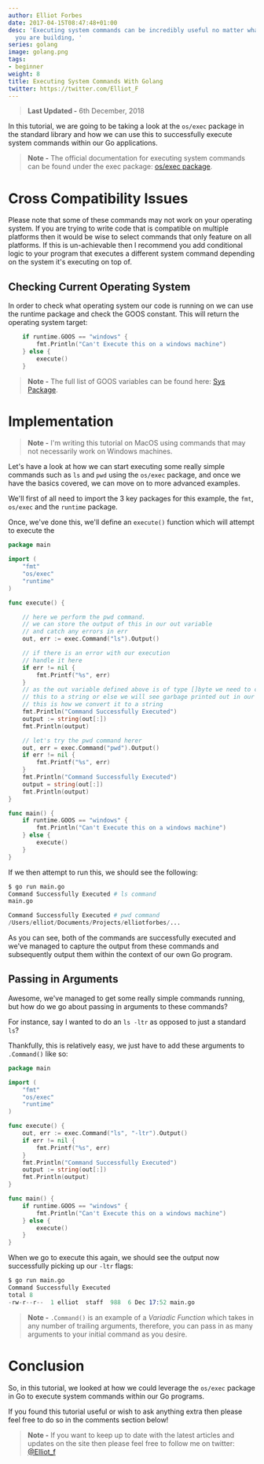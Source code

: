 ```yaml
---
author: Elliot Forbes
date: 2017-04-15T08:47:48+01:00
desc: 'Executing system commands can be incredibly useful no matter what sort of software
  you are building, '
series: golang
image: golang.png
tags:
- beginner
weight: 8
title: Executing System Commands With Golang
twitter: https://twitter.com/Elliot_F
---
```


> **Last Updated -** 6th December, 2018

In this tutorial, we are going to be taking a look at the `os/exec` package in the standard library and how we can use this to successfully execute system commands within our Go applications.

> **Note -** The official documentation for executing system commands can be found under the exec package: [os/exec package](https://golang.org/pkg/os/exec/). 

# Cross Compatibility Issues

Please note that some of these commands may not work on your operating system. If you are trying to write code that is compatible on multiple platforms then it would be wise to select commands that only feature on all platforms. If this is un-achievable then I recommend you add conditional logic to your program that executes a different system command depending on the system it's executing on top of.

## Checking Current Operating System

In order to check what operating system our code is running on we can use the runtime package and check the GOOS constant. This will return the operating system target:

```go
    if runtime.GOOS == "windows" {
		fmt.Println("Can't Execute this on a windows machine")
	} else {
		execute()
	}
```

> **Note -** The full list of GOOS variables can be found here: [Sys Package](https://golang.org/pkg/runtime/internal/sys/#GOOS).

# Implementation

> **Note -** I'm writing this tutorial on MacOS using commands that may not necessarily work on Windows machines.

Let's have a look at how we can start executing some really simple commands such as `ls` and `pwd` using the `os/exec` package, and once we have the basics covered, we can move on to more advanced examples.

We'll first of all need to import the 3 key packages for this example, the `fmt`, `os/exec` and the `runtime` package. 

Once, we've done this, we'll define an `execute()` function which will attempt to execute the 

```go
package main

import (
	"fmt"
	"os/exec"
	"runtime"
)

func execute() {

	// here we perform the pwd command.
	// we can store the output of this in our out variable
	// and catch any errors in err
	out, err := exec.Command("ls").Output()

	// if there is an error with our execution
	// handle it here
	if err != nil {
		fmt.Printf("%s", err)
	}
	// as the out variable defined above is of type []byte we need to convert
	// this to a string or else we will see garbage printed out in our console
	// this is how we convert it to a string
	fmt.Println("Command Successfully Executed")
	output := string(out[:])
	fmt.Println(output)

	// let's try the pwd command herer
	out, err = exec.Command("pwd").Output()
	if err != nil {
		fmt.Printf("%s", err)
	}
	fmt.Println("Command Successfully Executed")
	output = string(out[:])
	fmt.Println(output)
}

func main() {
	if runtime.GOOS == "windows" {
		fmt.Println("Can't Execute this on a windows machine")
	} else {
		execute()
	}
}

```

If we then attempt to run this, we should see the following:

```s
$ go run main.go
Command Successfully Executed # ls command
main.go

Command Successfully Executed # pwd command
/Users/elliot/Documents/Projects/elliotforbes/...
```

As you can see, both of the commands are successfully executed and we've managed to capture the output from these commands and subsequently output them within the context of our own Go program. 

## Passing in Arguments

Awesome, we've managed to get some really simple commands running, but how do we go about passing in arguments to these commands? 

For instance, say I wanted to do an `ls -ltr` as opposed to just a standard `ls`? 

Thankfully, this is relatively easy, we just have to add these arguments to `.Command()` like so:

```go
package main

import (
	"fmt"
	"os/exec"
	"runtime"
)

func execute() {
	out, err := exec.Command("ls", "-ltr").Output()
	if err != nil {
		fmt.Printf("%s", err)
	}
	fmt.Println("Command Successfully Executed")
	output := string(out[:])
	fmt.Println(output)
}

func main() {
	if runtime.GOOS == "windows" {
		fmt.Println("Can't Execute this on a windows machine")
	} else {
		execute()
	}
}
```

When we go to execute this again, we should see the output now successfully picking up our `-ltr` flags:

```s
$ go run main.go
Command Successfully Executed
total 8
-rw-r--r--  1 elliot  staff  988  6 Dec 17:52 main.go
```

> **Note -** `.Command()` is an example of a *Variadic Function* which takes in any number of trailing arguments, therefore, you can pass in as many arguments to your initial command as you desire.

# Conclusion

So, in this tutorial, we looked at how we could leverage the `os/exec` package in Go to execute system commands within our Go programs. 

If you found this tutorial useful or wish to ask anything extra then please feel free to do so in the comments section below!

> **Note -** If you want to keep up to date with the latest articles and updates on the site then please feel free to follow me on twitter: [@Elliot_f](https://twitter.com/elliot_f)